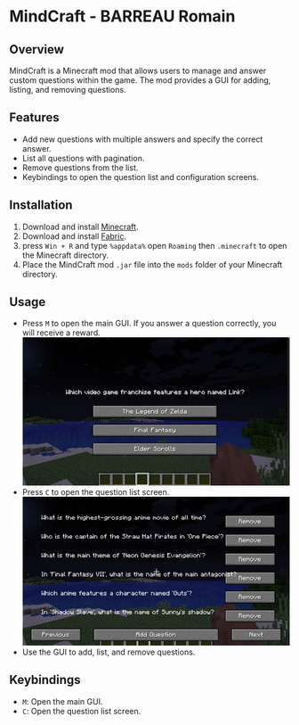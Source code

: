 # MindCraft - BARREAU Romain 

## Overview
MindCraft is a Minecraft mod that allows users to manage and answer custom questions within the game. The mod provides a GUI for adding, listing, and removing questions.

## Features
- Add new questions with multiple answers and specify the correct answer.
- List all questions with pagination.
- Remove questions from the list.
- Keybindings to open the question list and configuration screens.

## Installation
1. Download and install [Minecraft](https://www.minecraft.net/).
2. Download and install [Fabric](https://fabricmc.net/use/).
3. press `Win + R` and type `%appdata%` open `Roaming` then `.minecraft`  to open the Minecraft directory.
4. Place the MindCraft mod `.jar` file into the `mods` folder of your Minecraft directory.

## Usage
- Press `M` to open the main GUI. If you answer a question correctly, you will receive a reward.
![img.png](assets/quizz.png)
- Press `C` to open the question list screen.
![img.png](assets/config.png)
- Use the GUI to add, list, and remove questions.

## Keybindings
- `M`: Open the main GUI.
- `C`: Open the question list screen.